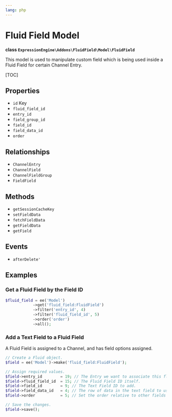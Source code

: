 ```yaml
---
lang: php
---
```


<!--
    This source file is part of the open source project
    ExpressionEngine User Guide (https://github.com/ExpressionEngine/ExpressionEngine-User-Guide)

    @link      https://expressionengine.com/
    @copyright Copyright (c) 2003-2021, Packet Tide, LLC (https://packettide.com)
    @license   https://expressionengine.com/license Licensed under Apache License, Version 2.0
-->

# Fluid Field Model

**class `ExpressionEngine\Addons\FluidField\Model\FluidField`**

This model is used to manipulate custom field which is being used inside a Fluid Field for certain Channel Entry.

[TOC]

## Properties

- `id` Key
- `fluid_field_id`
- `entry_id`
- `field_group_id`
- `field_id`
- `field_data_id`
- `order`

## Relationships

- `ChannelEntry`
- `ChannelField`
- `ChannelFieldGroup`
- `FieldField`

## Methods

- `getSessionCacheKey`
- `setFieldData`
- `fetchFieldData`
- `getFieldData`
- `getField`

## Events

- `afterDelete'`

## Examples

### Get a Fluid Field by the Field ID

```php
$fluid_field = ee('Model')
            ->get('fluid_field:FluidField')
            ->filter('entry_id', 4)
            ->filter('fluid_field_id', 5)
            ->order('order')
            ->all();
```

### Add a Text Field to a Fluid Field

A Fluid Field is assigned to a Channel, and has field options assigned.

```php
// Create a Fluid object.
$field = ee('Model')->make('fluid_field:FluidField');

// Assign required values.
$field->entry_id        = 19; // The Entry we want to associate this fluid field with.
$field->fluid_field_id  = 15; // The Fluid Field ID itself.
$field->field_id        = 9; // The Text Field ID to add.
$field->field_data_id   = 4; // The row of data in the text field to use.
$field->order           = 5; // Set the order relative to other fields within the fluid field. Omitting will put the new field first.

// Save the changes.
$field->save();

```
